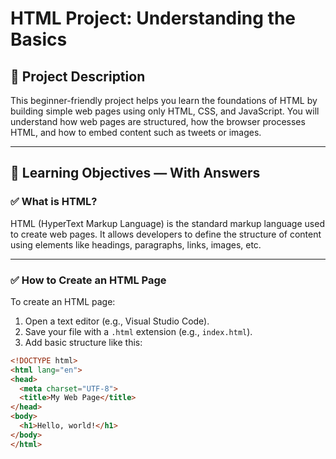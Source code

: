 # HTML Project: Understanding the Basics

## 📘 Project Description

This beginner-friendly project helps you learn the foundations of HTML by building simple web pages using only HTML, CSS, and JavaScript. You will understand how web pages are structured, how the browser processes HTML, and how to embed content such as tweets or images.

---

## 🎯 Learning Objectives — With Answers

### ✅ What is HTML?
HTML (HyperText Markup Language) is the standard markup language used to create web pages. It allows developers to define the structure of content using elements like headings, paragraphs, links, images, etc.

---

### ✅ How to Create an HTML Page
To create an HTML page:
1. Open a text editor (e.g., Visual Studio Code).
2. Save your file with a `.html` extension (e.g., `index.html`).
3. Add basic structure like this:

```html
<!DOCTYPE html>
<html lang="en">
<head>
  <meta charset="UTF-8">
  <title>My Web Page</title>
</head>
<body>
  <h1>Hello, world!</h1>
</body>
</html>
